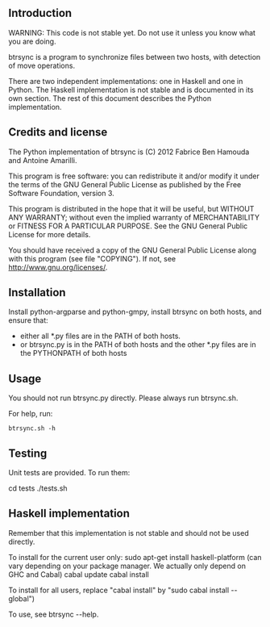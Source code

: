 ## Introduction

WARNING: This code is not stable yet. Do not use it unless you know what you are
doing.

btrsync is a program to synchronize files between two hosts, with detection of
move operations.

There are two independent implementations: one in Haskell and one in Python. The
Haskell implementation is not stable and is documented in its own section. The
rest of this document describes the Python implementation.

## Credits and license

The Python implementation of btrsync is (C) 2012 Fabrice Ben Hamouda and
Antoine Amarilli.

This program is free software: you can redistribute it and/or modify it under
the terms of the GNU General Public License as published by the Free Software
Foundation, version 3.

This program is distributed in the hope that it will be useful, but WITHOUT ANY
WARRANTY; without even the implied warranty of MERCHANTABILITY or FITNESS FOR A
PARTICULAR PURPOSE.  See the GNU General Public License for more details.

You should have received a copy of the GNU General Public License along with
this program (see file "COPYING").  If not, see <http://www.gnu.org/licenses/>.

## Installation

Install python-argparse and python-gmpy, install btrsync on both hosts,
and ensure that:
- either all \*.py files are in the PATH of both hosts.
- or btrsync.py is in the PATH of both hosts and the other \*.py files are in
  the PYTHONPATH of both hosts

## Usage

You should not run btrsync.py directly. Please always run btrsync.sh.

For help, run:

    btrsync.sh -h

## Testing

Unit tests are provided. To run them:

   cd tests
   ./tests.sh

## Haskell implementation

Remember that this implementation is not stable and should not be used directly.

To install for the current user only:
sudo apt-get install haskell-platform (can vary depending on your package
    manager. We actually only depend on GHC and Cabal)
cabal update
cabal install

To install for all users, replace "cabal install" by "sudo cabal install
--global")

To use, see btrsync --help.

